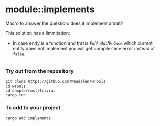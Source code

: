 # module::implements

Macro to answer the question: does it implement a trait?

This solution has a limmitation:

- In case enity is a function and trat is `Fn`/`FnMut`/`FnOnce` which current entity does not implement you will get compile-time error instead of `false`.

```rust

```

### Try out from the repository

```
git clone https://github.com/Wandalen/wTools
cd wTools
cd sample/rust/trivial
cargo run
```

### To add to your project

```
cargo add implements
```
